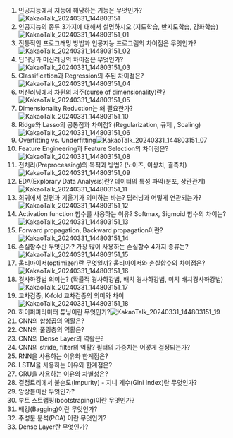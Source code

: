 1. 인공지능에서 지능에 해당하는 기능은 무엇인가?![KakaoTalk_20240331_144803151](https://github.com/qpweasd/AI-class/assets/162864993/ee55e5eb-9995-403a-9659-308069974be5)
2. 인공지능의 종류 3가지에 대해서 설명하시오 (지도학습, 반지도학습, 강화학습)![KakaoTalk_20240331_144803151_01](https://github.com/qpweasd/AI-class/assets/162864993/070da5dc-6fc9-416b-8b49-3ecc704b0158)
3. 전통적인 프로그래밍 방법과 인공지능 프로그램의 차이점은 무엇인가?![KakaoTalk_20240331_144803151_02](https://github.com/qpweasd/AI-class/assets/162864993/15422a7e-df95-4e9a-a012-05c27dc13339)
4. 딥러닝과 머신러닝의 차이점은 무엇인가?![KakaoTalk_20240331_144803151_03](https://github.com/qpweasd/AI-class/assets/162864993/bceb8b39-3e38-41e6-8a76-e7de4e0a36b5)
5. Classification과 Regression의 주된 차이점은?![KakaoTalk_20240331_144803151_04](https://github.com/qpweasd/AI-class/assets/162864993/892a4465-3df2-471e-843c-2646017072d4)
6. 머신러닝에서 차원의 저주(curse of dimensionality)란?![KakaoTalk_20240331_144803151_05](https://github.com/qpweasd/AI-class/assets/162864993/9e0659e4-3ff3-4d2a-9654-dbb47bd6ec6c)
7. Dimensionality Reduction는 왜 필요한가?![KakaoTalk_20240331_144803151_10](https://github.com/qpweasd/AI-class/assets/162864993/881fded6-d8b2-40d0-8cee-5763f6b0b50d)
8. Ridge와 Lasso의 공통점과 차이점? (Regularization, 규제 , Scaling)![KakaoTalk_20240331_144803151_06](https://github.com/qpweasd/AI-class/assets/162864993/cdad2bba-167c-4f1f-90e5-01d356ea9ae6)
9. Overfitting vs. Underfitting![KakaoTalk_20240331_144803151_07](https://github.com/qpweasd/AI-class/assets/162864993/496e486e-72a0-47a7-976f-b0d5f7ab8f84)
10. Feature Engineering과 Feature Selection의 차이점은?![KakaoTalk_20240331_144803151_08](https://github.com/qpweasd/AI-class/assets/162864993/f2391c73-52e2-404c-8e92-38646c57c9b8)
11. 전처리(Preprocessing)의 목적과 방법? (노이즈, 이상치, 결측치)![KakaoTalk_20240331_144803151_09](https://github.com/qpweasd/AI-class/assets/162864993/1c5458f7-bf39-4b4f-9c0a-4040456348e4)
12. EDA(Explorary Data Analysis)란? 데이터의 특성 파악(분포, 상관관계)![KakaoTalk_20240331_144803151_11](https://github.com/qpweasd/AI-class/assets/162864993/4c4c5e39-d8a7-40f9-8198-8b0eb7bdd6e5)
13. 회귀에서 절편과 기울기가 의미하는 바는? 딥러닝과 어떻게 연관되는가?![KakaoTalk_20240331_144803151_12](https://github.com/qpweasd/AI-class/assets/162864993/7e481b7e-461f-4257-be67-3b440641757c)
14. Activation function 함수를 사용하는 이유? Softmax, Sigmoid 함수의 차이는?![KakaoTalk_20240331_144803151_13](https://github.com/qpweasd/AI-class/assets/162864993/fb41b274-2598-4b5b-a74f-6c8db1680df6)
15. Forward propagation, Backward propagation이란?![KakaoTalk_20240331_144803151_14](https://github.com/qpweasd/AI-class/assets/162864993/9d9d7ffa-291e-4eda-9035-4735f7f7fdfb)
16. 손실함수란 무엇인가? 가장 많이 사용하는 손실함수 4가지 종류는?![KakaoTalk_20240331_144803151_15](https://github.com/qpweasd/AI-class/assets/162864993/bb463ca9-1201-44a3-95ca-569488002f25)
17. 옵티마이저(optimizer)란 무엇일까? 옵티마이저와 손실함수의 차이점은?![KakaoTalk_20240331_144803151_16](https://github.com/qpweasd/AI-class/assets/162864993/1a4cca7a-e075-40c2-a1ff-6fa95d47ca7e)
18. 경사하강법 의미는? (확률적 경사하강법, 배치 경사하강법, 미치 배치경사하강법)![KakaoTalk_20240331_144803151_17](https://github.com/qpweasd/AI-class/assets/162864993/08a1d912-40d9-4a5c-9aea-0bce22d74e7b)
19. 교차검증, K-fold 교차검증의 의미와 차이![KakaoTalk_20240331_144803151_18](https://github.com/qpweasd/AI-class/assets/162864993/7dd3da86-2213-4a53-a70e-ed88a93a0477)
20. 하이퍼파라미터 튜닝이란 무엇인가?![KakaoTalk_20240331_144803151_19](https://github.com/qpweasd/AI-class/assets/162864993/182d9214-2a2a-4346-bc1a-92c4e8044996)
21. CNN의 합성곱의 역활은? 
22. ﻿﻿﻿﻿CNN의 풀링층의 역활은?
23. ﻿﻿﻿﻿CNN의 Dense Layer의 역활은?
24. ﻿﻿﻿﻿CNN의 stride, filter의 역활? 필터의 가중치는 어떻게 결정되는가?
25. ﻿﻿﻿﻿RNN을 사용하는 이유와 한계점은?
26. ﻿﻿﻿﻿LSTM을 사용하는 이유와 한계점은?
27. ﻿﻿﻿﻿GRU을 사용하는 이유와 차별성은?
28. ﻿﻿﻿﻿결정트리에서 불순도(Impurity) - 지니 계수(Gini Index)란 무엇인가?
29. ﻿﻿﻿﻿앙상블이란 무엇인가?
30. ﻿﻿﻿﻿부트 스트랩핑(bootstraping)이란 무엇인가?
31. ﻿﻿﻿﻿배깅(Bagging)이란 무엇인가?
32. ﻿﻿﻿﻿주성분 분석(PCA) 이란 무엇인가?
33. ﻿﻿﻿﻿Dense Layer란 무엇인가?
